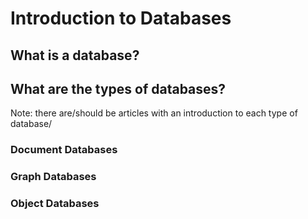 # Introduction to Databases

## What is a database?


## What are the types of databases?

Note: there are/should be articles with an introduction to each type of database/

### Document Databases

### Graph Databases

### Object Databases
